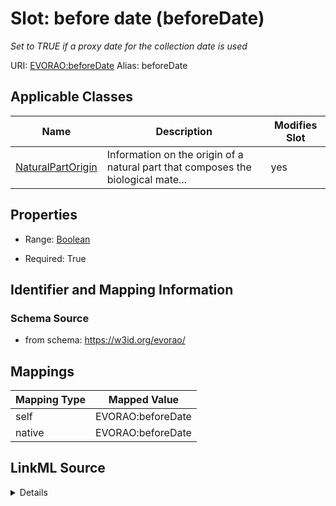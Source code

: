 

# Slot: before date (beforeDate) 


_Set to TRUE if a proxy date for the collection date is used_





URI: [EVORAO:beforeDate](https://w3id.org/evorao/beforeDate)
Alias: beforeDate

<!-- no inheritance hierarchy -->





## Applicable Classes

| Name | Description | Modifies Slot |
| --- | --- | --- |
| [NaturalPartOrigin](NaturalPartOrigin.md) | Information on the origin of a natural part that composes the biological mate... |  yes  |







## Properties

* Range: [Boolean](Boolean.md)

* Required: True





## Identifier and Mapping Information







### Schema Source


* from schema: https://w3id.org/evorao/




## Mappings

| Mapping Type | Mapped Value |
| ---  | ---  |
| self | EVORAO:beforeDate |
| native | EVORAO:beforeDate |




## LinkML Source

<details>
```yaml
name: beforeDate
description: Set to TRUE if a proxy date for the collection date is used
title: before date
from_schema: https://w3id.org/evorao/
rank: 1000
ifabsent: 'false'
alias: beforeDate
domain_of:
- NaturalPartOrigin
range: boolean
required: true
multivalued: false

```
</details>